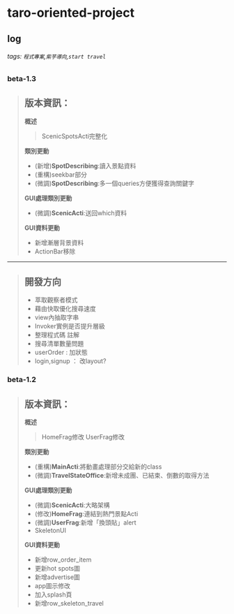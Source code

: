 # taro-oriented-project
## log
###### tags: `程式專案`,`紫芋導向`,`start travel`
### beta-1.3
> 版本資訊：
> -
> 
> **概述**
> > ScenicSpotsActi完整化
> 
> **類別更動**
> - (新增)**SpotDescribing**:讀入景點資料
> - (重構)seekbar部分
> - (微調)**SpotDescribing**:多一個queries方便獲得查詢關鍵字
> 
> **GUI處理類別更動**
> - (微調)**ScenicActi**:送回which資料
> 
> **GUI資料更動**
> - 新增漸層背景資料
> - ActionBar移除

--- 
> 開發方向
> - 
> - 萃取觀察者模式
> - 藉由快取優化搜尋速度
> - view內抽取字串
> - Invoker實例是否提升層級
> - 整理程式碼 註解
> - 搜尋清單數量問題
> - userOrder : 加狀態
> - login,signup ： 改layout?
### beta-1.2
> 版本資訊：
> -
> 
> **概述**
> > HomeFrag修改
> > UserFrag修改
> 
> **類別更動**
> - (重構)**MainActi**:將動畫處理部分交給新的class
> - (微調)**TravelStateOffice**:新增未成團、已結束、倒數的取得方法
> 
> **GUI處理類別更動**
> - (微調)**ScenicActi**:大略架構
> - (修改)**HomeFrag**:連結到熱門景點Acti
> - (微調)**UserFrag**:新增「換頭貼」alert
> - SkeletonUI
> 
> **GUI資料更動**
> - 新增row_order_item
> - 更新hot spots圖
> - 新增advertise圖
> - app圖示修改
> - 加入splash頁
> - 新增row_skeleton_travel
